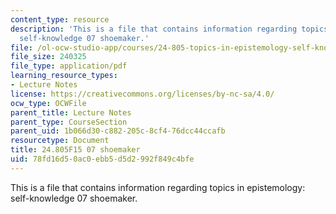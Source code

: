 ```yaml
---
content_type: resource
description: 'This is a file that contains information regarding topics in epistemology:
  self-knowledge 07 shoemaker.'
file: /ol-ocw-studio-app/courses/24-805-topics-in-epistemology-self-knowledge-fall-2015/78fd16d50ac0ebb5d5d2992f849c4bfe_MIT24_805F15_07Shoe.pdf
file_size: 240325
file_type: application/pdf
learning_resource_types:
- Lecture Notes
license: https://creativecommons.org/licenses/by-nc-sa/4.0/
ocw_type: OCWFile
parent_title: Lecture Notes
parent_type: CourseSection
parent_uid: 1b066d30-c882-205c-8cf4-76dcc44ccafb
resourcetype: Document
title: 24.805F15 07 shoemaker
uid: 78fd16d5-0ac0-ebb5-d5d2-992f849c4bfe
---
```

This is a file that contains information regarding topics in epistemology: self-knowledge 07 shoemaker.
